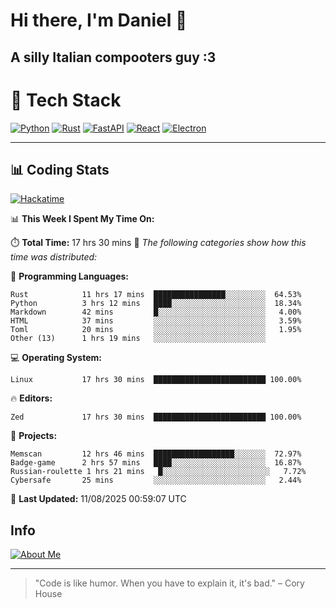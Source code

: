 # Hi there, I'm Daniel 👋

## A silly Italian compooters guy :3

# 🚀 Tech Stack

[![Python](https://img.shields.io/badge/Python-3.13%2B-blue?style=for-the-badge&logo=python&logoColor=white)](https://www.python.org/)
[![Rust](https://img.shields.io/badge/Rust-1.87%2B-black?style=for-the-badge&logo=rust&logoColor=white)](https://www.rust-lang.org/)
[![FastAPI](https://img.shields.io/badge/FastAPI-0.110.0%2B-green?style=for-the-badge&logo=fastapi&logoColor=white)](https://fastapi.tiangolo.com/)
[![React](https://img.shields.io/badge/React-19.1.0%2B-blue?style=for-the-badge&logo=react&logoColor=white)](https://react.dev/)
[![Electron](https://img.shields.io/badge/Electron-36.2.0%2B-dark?style=for-the-badge&logo=electron&logoColor=white)](https://www.electronjs.org/)

---

## 📊 Coding Stats

[![Hackatime](https://img.shields.io/badge/Hackatime-Hack%20Club-orange?style=for-the-badge&logo=wakatime&logoColor=white)](https://hackatime.hackclub.com)

<!--START_SECTION:waka-->
📊 **This Week I Spent My Time On:**

⏱️ **Total Time:** 17 hrs 30 mins
📝 *The following categories show how this time was distributed:*

💬 **Programming Languages:**
```text
Rust            11 hrs 17 mins  ████████████████░░░░░░░░░  64.53%
Python          3 hrs 12 mins   ████░░░░░░░░░░░░░░░░░░░░░  18.34%
Markdown        42 mins         █░░░░░░░░░░░░░░░░░░░░░░░░   4.00%
HTML            37 mins         ░░░░░░░░░░░░░░░░░░░░░░░░░   3.59%
Toml            20 mins         ░░░░░░░░░░░░░░░░░░░░░░░░░   1.95%
Other (13)      1 hrs 19 mins   ░░░░░░░░░░░░░░░░░░░░░░░░░
```

💻 **Operating System:**
```text
Linux           17 hrs 30 mins  █████████████████████████ 100.00%
```

🔥 **Editors:**
```text
Zed             17 hrs 30 mins  █████████████████████████ 100.00%
```

📁 **Projects:**
```text
Memscan         12 hrs 46 mins  ██████████████████░░░░░░░  72.97%
Badge-game      2 hrs 57 mins   ████░░░░░░░░░░░░░░░░░░░░░  16.87%
Russian-roulette 1 hrs 21 mins   █░░░░░░░░░░░░░░░░░░░░░░░░   7.72%
Cybersafe       25 mins         ░░░░░░░░░░░░░░░░░░░░░░░░░   2.44%
```

📅 **Last Updated:** 11/08/2025 00:59:07 UTC

<!--END_SECTION:waka-->


## Info
[![About Me](https://img.shields.io/badge/About--Me-black?style=for-the-badge&logo=numpy&logoColor=white)](https://danielscos.github.io/about_me)

---

> "Code is like humor. When you have to explain it, it's bad." – Cory House
